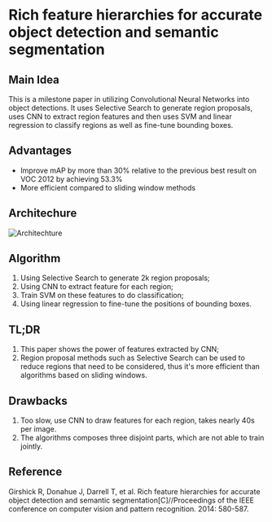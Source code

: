 # Rich feature hierarchies for accurate object detection and semantic segmentation

## Main Idea
This is a milestone paper in utilizing Convolutional Neural Networks into object detections. It uses Selective Search to generate region proposals, uses CNN to extract region features and then uses SVM and linear regression to classify regions as well as fine-tune bounding boxes.

## Advantages
- Improve mAP by more than 30% relative to the previous best result on VOC 2012 by achieving 53.3%
- More efficient compared to sliding window methods

## Architechure
![Architechture](https://raw.githubusercontent.com/sunshineatnoon/Paper-Collection/master/images/RCNN.png)
## Algorithm
1. Using Selective Search to generate 2k region proposals;
2. Using CNN to extract feature for each region;
3. Train SVM on these features to do classification;
4. Using linear regression to fine-tune the positions of bounding boxes.

## TL;DR
1. This paper shows the power of features extracted by CNN;
2. Region proposal methods such as Selective Search can be used to reduce regions that need to be considered, thus it's more efficient than algorithms based on sliding windows.

## Drawbacks
1. Too slow, use CNN to draw features for each region, takes nearly 40s per image.
2. The algorithms composes three disjoint parts, which are not able to train jointly.

## Reference
Girshick R, Donahue J, Darrell T, et al. Rich feature hierarchies for accurate object detection and semantic segmentation[C]//Proceedings of the IEEE conference on computer vision and pattern recognition. 2014: 580-587.

